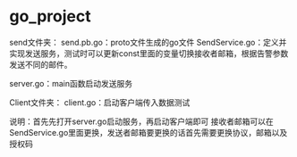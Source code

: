 # go_project
send文件夹：
send.pb.go：proto文件生成的go文件
SendService.go：定义并实现发送服务，测试时可以更新const里面的变量切换接收者邮箱，根据告警参数发送不同的邮件。

server.go：main函数启动发送服务

Client文件夹：
client.go：启动客户端传入数据测试


说明：首先先打开server.go启动服务，再启动客户端即可
接收者邮箱可以在SendService.go里面更换，发送者邮箱要更换的话首先需要更换协议，邮箱以及授权码
